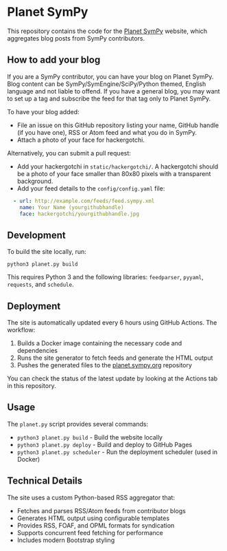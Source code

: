 # Planet SymPy

This repository contains the code for the [Planet SymPy](https://planet.sympy.org/) website, which aggregates blog posts from SymPy contributors.

## How to add your blog

If you are a SymPy contributor, you can have your blog on Planet SymPy. Blog content can be SymPy/SymEngine/SciPy/Python themed, English language and not liable to offend. If you have a general blog, you may want to set up a tag and subscribe the feed for that tag only to Planet SymPy.

To have your blog added:
- File an issue on this GitHub repository listing your name, GitHub handle (if you have one), RSS or Atom feed and what you do in SymPy.
- Attach a photo of your face for hackergotchi.

Alternatively, you can submit a pull request:
- Add your hackergotchi in `static/hackergotchi/`. A hackergotchi should be a photo of your face smaller than 80x80 pixels with a transparent background.
- Add your feed details to the `config/config.yaml` file:
```yaml
  - url: http://example.com/feeds/feed.sympy.xml
    name: Your Name (yourgithubhandle)
    face: hackergotchi/yourgithubhandle.jpg
```

## Development

To build the site locally, run:

```
python3 planet.py build
```

This requires Python 3 and the following libraries: `feedparser`, `pyyaml`, `requests`, and `schedule`.

## Deployment

The site is automatically updated every 6 hours using GitHub Actions. The workflow:

1. Builds a Docker image containing the necessary code and dependencies
2. Runs the site generator to fetch feeds and generate the HTML output
3. Pushes the generated files to the [planet.sympy.org](https://github.com/planet-sympy/planet.sympy.org) repository

You can check the status of the latest update by looking at the Actions tab in this repository.

## Usage

The `planet.py` script provides several commands:

- `python3 planet.py build` - Build the website locally
- `python3 planet.py deploy` - Build and deploy to GitHub Pages
- `python3 planet.py scheduler` - Run the deployment scheduler (used in Docker)

## Technical Details

The site uses a custom Python-based RSS aggregator that:
- Fetches and parses RSS/Atom feeds from contributor blogs
- Generates HTML output using configurable templates
- Provides RSS, FOAF, and OPML formats for syndication
- Supports concurrent feed fetching for performance
- Includes modern Bootstrap styling
